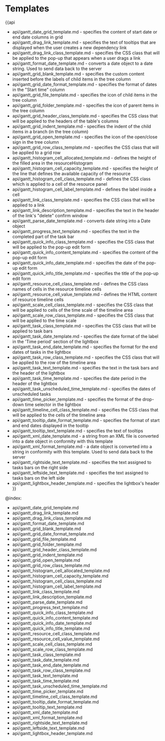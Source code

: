 

Templates
=======

{{api
- api/gantt_date_grid_template.md - specifies the content of start date or end date columns in grid
- api/gantt_drag_link_template.md - specifies the text of tooltips that are displayed when the user creates a new dependency link
- api/gantt_drag_link_class_template.md - specifies the CSS class that will be applied to the pop-up that appears when a user drags a link
- api/gantt_format_date_template.md - converts a date object to a date string. Used to send data back to the server
- api/gantt_grid_blank_template.md - specifies the custom content inserted before the labels of child items in the tree column
- api/gantt_grid_date_format_template.md - specifies the format of dates in the "Start time" column
- api/gantt_grid_file_template.md - specifies the icon of child items in the tree column
- api/gantt_grid_folder_template.md - specifies the icon of parent items in the tree column
- api/gantt_grid_header_class_template.md - specifies the CSS class that will be applied to the headers of the table's columns
- api/gantt_grid_indent_template.md - specifies the indent  of the child items in a branch (in the tree column)
- api/gantt_grid_open_template.md - specifies the icon of the open/close sign in the tree column
- api/gantt_grid_row_class_template.md - specifies the CSS class that will be applied to a grid row
- api/gantt_histogram_cell_allocated_template.md - defines the height of the filled area in the resourceHistogram
- api/gantt_histogram_cell_capacity_template.md - specifies the height of the line that defines the available capacity of the resource
- api/gantt_histogram_cell_class_template.md - defines the CSS class which is applied to a cell of the resource panel
- api/gantt_histogram_cell_label_template.md - defines the label inside a cell
- api/gantt_link_class_template.md - specifies the CSS class that will be applied to a link
- api/gantt_link_description_template.md - specifies the text in the header of the link's "delete" confirm window
- api/gantt_parse_date_template.md - converts date string into a Date object
- api/gantt_progress_text_template.md - specifies the text in the completed part of the task bar
- api/gantt_quick_info_class_template.md - specifies the CSS class that will be applied to  the pop-up edit form
- api/gantt_quick_info_content_template.md - specifies the content of the pop-up edit form
- api/gantt_quick_info_date_template.md - specifies the date of the pop-up edit form
- api/gantt_quick_info_title_template.md - specifies the title of the pop-up edit form
- api/gantt_resource_cell_class_template.md - defines the CSS class names of cells in the resource timeline cells
- api/gantt_resource_cell_value_template.md - defines the HTML content of resource timeline cells
- api/gantt_scale_cell_class_template.md - specifies the CSS class that will be applied to cells of the time scale of the timeline area
- api/gantt_scale_row_class_template.md - specifies the CSS class that will be applied to the time scale
- api/gantt_task_class_template.md - specifies the CSS class that will be applied to task bars
- api/gantt_task_date_template.md - specifies the date format of the label in the 'Time period' section of the lightbox
- api/gantt_task_end_date_template.md - specifies the format for the end dates of tasks in the lightbox
- api/gantt_task_row_class_template.md - specifies the CSS class that will be applied to the row of the timeline area
- api/gantt_task_text_template.md - specifies the text in the task bars and the header of the lightbox
- api/gantt_task_time_template.md - specifies the date period in the header of the lightbox
- api/gantt_task_unscheduled_time_template.md - specifies the dates of unscheduled tasks
- api/gantt_time_picker_template.md - specifies the format of the drop-down time selector in the lightbox
- api/gantt_timeline_cell_class_template.md - specifies the CSS class that will be applied to the cells of the timeline area
- api/gantt_tooltip_date_format_template.md - specifies the format of start and end dates displayed in the tooltip
- api/gantt_tooltip_text_template.md - specifies the text of tooltips
- api/gantt_xml_date_template.md - a string from an XML file is converted into a date object in conformity with this template
- api/gantt_xml_format_template.md - a date object is converted into a string in conformity with this template. Used to send data back to the server
- api/gantt_rightside_text_template.md - specifies the text assigned to tasks bars on the right side
- api/gantt_leftside_text_template.md - specifies the text assigned to tasks bars on the left side
- api/gantt_lightbox_header_template.md - specifies the lightbox's header
}}

@index:
- api/gantt_date_grid_template.md
- api/gantt_drag_link_template.md
- api/gantt_drag_link_class_template.md
- api/gantt_format_date_template.md
- api/gantt_grid_blank_template.md
- api/gantt_grid_date_format_template.md
- api/gantt_grid_file_template.md
- api/gantt_grid_folder_template.md
- api/gantt_grid_header_class_template.md
- api/gantt_grid_indent_template.md
- api/gantt_grid_open_template.md
- api/gantt_grid_row_class_template.md
- api/gantt_histogram_cell_allocated_template.md
- api/gantt_histogram_cell_capacity_template.md
- api/gantt_histogram_cell_class_template.md
- api/gantt_histogram_cell_label_template.md
- api/gantt_link_class_template.md
- api/gantt_link_description_template.md
- api/gantt_parse_date_template.md
- api/gantt_progress_text_template.md
- api/gantt_quick_info_class_template.md
- api/gantt_quick_info_content_template.md
- api/gantt_quick_info_date_template.md
- api/gantt_quick_info_title_template.md
- api/gantt_resource_cell_class_template.md
- api/gantt_resource_cell_value_template.md
- api/gantt_scale_cell_class_template.md
- api/gantt_scale_row_class_template.md
- api/gantt_task_class_template.md
- api/gantt_task_date_template.md
- api/gantt_task_end_date_template.md
- api/gantt_task_row_class_template.md
- api/gantt_task_text_template.md
- api/gantt_task_time_template.md
- api/gantt_task_unscheduled_time_template.md
- api/gantt_time_picker_template.md
- api/gantt_timeline_cell_class_template.md
- api/gantt_tooltip_date_format_template.md
- api/gantt_tooltip_text_template.md
- api/gantt_xml_date_template.md
- api/gantt_xml_format_template.md
- api/gantt_rightside_text_template.md
- api/gantt_leftside_text_template.md
- api/gantt_lightbox_header_template.md


